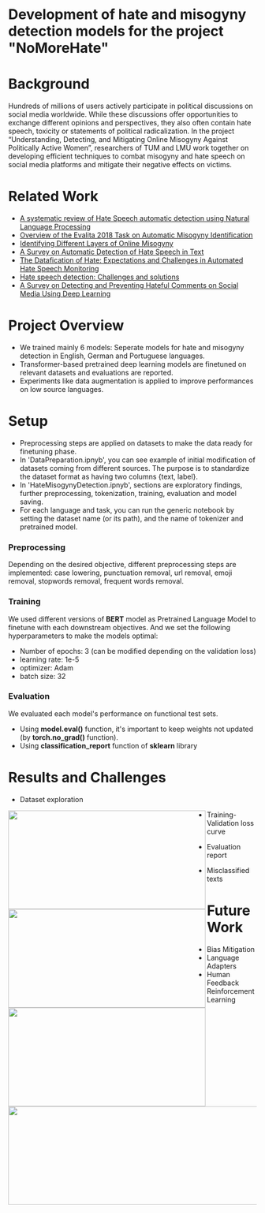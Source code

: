 # Development of hate and misogyny detection models for the project "NoMoreHate"

# Background

Hundreds of millions of users actively participate in political discussions on social media worldwide. While these discussions offer opportunities to exchange different opinions and perspectives, they also often contain hate speech, toxicity or statements of political radicalization. In the project “Understanding, Detecting, and Mitigating Online Misogyny Against Politically Active Women”,  researchers of TUM and LMU work together on developing efficient techniques to combat misogyny and hate speech on social media platforms and mitigate their negative effects on victims.

# Related Work

* [A systematic review of Hate Speech automatic detection using Natural Language Processing](https://arxiv.org/abs/2106.00742)
* [Overview of the Evalita 2018 Task on Automatic Misogyny Identification](https://ceur-ws.org/Vol-2263/paper009.pdf)
* [Identifying Different Layers of Online Misogyny](https://arxiv.org/abs/2212.00480)
* [A Survey on Automatic Detection of Hate Speech in Text](https://dl.acm.org/doi/10.1145/3232676)
* [The Datafication of Hate: Expectations and Challenges in Automated Hate Speech Monitoring](https://www.frontiersin.org/articles/10.3389/fdata.2020.00003/full)
* [Hate speech detection: Challenges and solutions](https://journals.plos.org/plosone/article?id=10.1371/journal.pone.0221152)
* [A Survey on Detecting and Preventing Hateful Comments on Social Media Using Deep Learning](https://link.springer.com/chapter/10.1007/978-981-19-3575-6_30)


# Project Overview

* We trained mainly 6 models: Seperate models for hate and misogyny detection in English, German and Portuguese languages.
* Transformer-based pretrained deep learning models are finetuned on relevant datasets and evaluations are reported.
* Experiments like data augmentation is applied to improve performances on low source languages.

# Setup

* Preprocessing steps are applied on datasets to make the data ready for finetuning phase.
* In 'DataPreparation.ipnyb', you can see example of initial modification of datasets coming from different sources. The purpose is to standardize the dataset format as having two columns {text, label}.
* In 'HateMisogynyDetection.ipnyb', sections are exploratory findings, further preprocessing, tokenization, training, evaluation and model saving.
* For each language and task, you can run the generic notebook by setting the dataset name (or its path), and the name of tokenizer and pretrained model.

### Preprocessing
Depending on the desired objective, different preprocessing steps are implemented: case lowering, punctuation removal, url removal, emoji removal, stopwords removal, frequent words removal. 
### Training
We used different versions of **BERT** model as Pretrained Language Model to finetune with each downstream objectives. And we set the following hyperparameters to make the models optimal:
* Number of epochs: 3 (can be modified depending on the validation loss)
* learning rate: 1e-5
* optimizer: Adam
* batch size: 32
### Evaluation
We evaluated each model's performance on functional test sets. 
* Using **model.eval()** function, it's important to keep weights not updated (by **torch.no_grad()** function).
* Using **classification_report** function of **sklearn** library

# Results and Challenges
* Dataset exploration
<img align="left" width="400" height="200" src="https://raw.githubusercontent.com/hasanselimyagci/nomorehate/main/hateEnglish.png?token=GHSAT0AAAAAACNXEZ3RXCB7QCTORT3PCSR4ZREHRJA">

* Training-Validation loss curve
<img align="left" width="400" height="200" src="https://raw.githubusercontent.com/hasanselimyagci/nomorehate/main/hateEnTrainValid.png?token=GHSAT0AAAAAACNXEZ3RBUA7X4P45K6WI3H4ZREHS6A">

* Evaluation report
<img align="left" width="400" height="200" src="https://raw.githubusercontent.com/hasanselimyagci/nomorehate/main/hateEnEval.png?token=GHSAT0AAAAAACNXEZ3RVCWAOFYGS76VFNVKZREHUBQ">

* Misclassified texts
<img align="left" width="600" height="200" src="https://raw.githubusercontent.com/hasanselimyagci/nomorehate/main/misclassifiedHateEn.png?token=GHSAT0AAAAAACNXEZ3Q5DIDDOIWFPY3I7XQZREHUOQ">

# Future Work
* Bias Mitigation
* Language Adapters
* Human Feedback Reinforcement Learning
